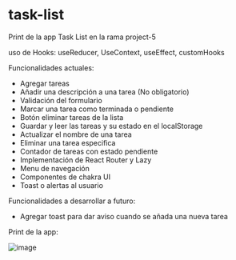 # task-list

Print de la app Task List en la rama project-5

uso de Hooks: useReducer, UseContext, useEffect, customHooks

Funcionalidades actuales:

- Agregar tareas
- Añadir una descripción a una tarea (No obligatorio)
- Validación del formulario
- Marcar una tarea como terminada o pendiente
- Botón eliminar tareas de la lista
- Guardar y leer las tareas y su estado en el localStorage
- Actualizar el nombre de una tarea
- Eliminar una tarea especifica
- Contador de tareas con estado pendiente
- Implementación de React Router y Lazy
- Menu de navegación
- Componentes de chakra UI
- Toast o alertas al usuario

Funcionalidades a desarrollar a futuro:

- Agregar toast para dar aviso cuando se añada una nueva tarea

Print de la app:

![image](https://github.com/fernandolhoyosh/task-list/assets/108826210/6daf0667-9ac2-413f-b33b-4e9fb9205b3f)







